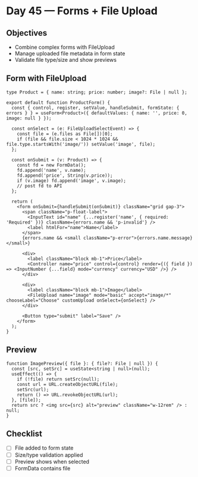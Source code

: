 # Day 45 — Forms + File Upload

## Objectives
- Combine complex forms with FileUpload
- Manage uploaded file metadata in form state
- Validate file type/size and show previews

## Form with FileUpload
```tsx
type Product = { name: string; price: number; image?: File | null };

export default function ProductForm() {
  const { control, register, setValue, handleSubmit, formState: { errors } } = useForm<Product>({ defaultValues: { name: '', price: 0, image: null } });

  const onSelect = (e: FileUploadSelectEvent) => {
    const file = (e.files as File[])[0];
    if (file && file.size < 1024 * 1024 && file.type.startsWith('image/')) setValue('image', file);
  };

  const onSubmit = (v: Product) => {
    const fd = new FormData();
    fd.append('name', v.name);
    fd.append('price', String(v.price));
    if (v.image) fd.append('image', v.image);
    // post fd to API
  };

  return (
    <form onSubmit={handleSubmit(onSubmit)} className="grid gap-3">
      <span className="p-float-label">
        <InputText id="name" {...register('name', { required: 'Required' })} className={errors.name && 'p-invalid'} />
        <label htmlFor="name">Name</label>
      </span>
      {errors.name && <small className="p-error">{errors.name.message}</small>}

      <div>
        <label className="block mb-1">Price</label>
        <Controller name="price" control={control} render={({ field }) => <InputNumber {...field} mode="currency" currency="USD" />} />
      </div>

      <div>
        <label className="block mb-1">Image</label>
        <FileUpload name="image" mode="basic" accept="image/*" chooseLabel="Choose" customUpload onSelect={onSelect} />
      </div>

      <Button type="submit" label="Save" />
    </form>
  );
}
```

## Preview
```tsx
function ImagePreview({ file }: { file?: File | null }) {
  const [src, setSrc] = useState<string | null>(null);
  useEffect(() => {
    if (!file) return setSrc(null);
    const url = URL.createObjectURL(file);
    setSrc(url);
    return () => URL.revokeObjectURL(url);
  }, [file]);
  return src ? <img src={src} alt="preview" className="w-12rem" /> : null;
}
```

## Checklist
- [ ] File added to form state
- [ ] Size/type validation applied
- [ ] Preview shows when selected
- [ ] FormData contains file